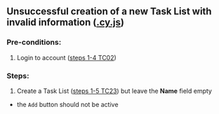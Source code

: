 ## Unsuccessful creation of a new Task List with invalid information ([.cy.js](/cypress/e2e/3.%20Task%20Lists/TC27.cy.js))
### Pre-conditions:
1. Login to account ([steps 1-4 TC02](/Test_cases/TC02.md))
### Steps:
1. Create a Task List ([steps 1-5 TC23](/Test_cases/TC23.md)) but leave the **Name** field empty
* the `Add` button should not be active